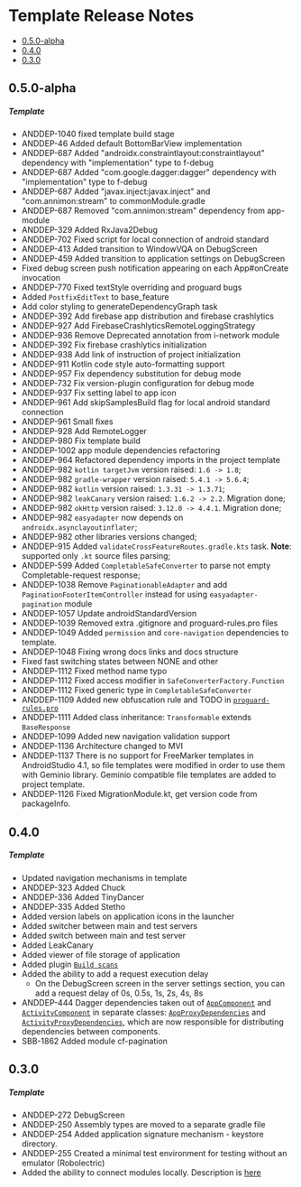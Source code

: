 # Template Release Notes

- [0.5.0-alpha](#050-alpha)
- [0.4.0](#040)
- [0.3.0](#030)

## 0.5.0-alpha
##### Template
* ANDDEP-1040 fixed template build stage
* ANDDEP-46 Added default BottomBarView implementation
* ANDDEP-687 Added "androidx.constraintlayout:constraintlayout" dependency with "implementation" type to f-debug
* ANDDEP-687 Added "com.google.dagger:dagger" dependency with "implementation" type to f-debug
* ANDDEP-687 Added "javax.inject:javax.inject" and "com.annimon:stream" to commonModule.gradle
* ANDDEP-687 Removed "com.annimon:stream" dependency from app-module
* ANDDEP-329 Added RxJava2Debug
* ANDDEP-702 Fixed script for local connection of android standard
* ANDDEP-413 Added transition to WindowVQA on DebugScreen
* ANDDEP-459 Added transition to application settings on DebugScreen
* Fixed debug screen push notification appearing on each App#onCreate invocation
* ANDDEP-770 Fixed textStyle overriding and proguard bugs
* Added `PostfixEditText` to base_feature
* Add color styling to generateDependencyGraph task
* ANDDEP-392 Add firebase app distribution and firebase crashlytics
* ANDDEP-927 Add FirebaseCrashlyticsRemoteLoggingStrategy
* ANDDEP-936 Remove Deprecated annotation from i-network module
* ANDDEP-392 Fix firebase crashlytics initialization
* ANDDEP-938 Add link of instruction of project initialization
* ANDDEP-911 Kotlin code style auto-formatting support
* ANDDEP-957 Fix dependency substitution for debug mode
* ANDDEP-732 Fix version-plugin configuration for debug mode
* ANDDEP-937 Fix setting label to app icon
* ANDDEP-961 Add skipSamplesBuild flag for local android standard connection
* ANDDEP-961 Small fixes
* ANDDEP-928 Add RemoteLogger
* ANDDEP-980 Fix template build
* ANDDEP-1002 app module dependencies refactoring
* ANDDEP-964 Refactored dependency imports in the project template
* ANDDEP-982 `kotlin targetJvm` version raised: `1.6 -> 1.8`;
* ANDDEP-982 `gradle-wrapper` version raised: `5.4.1 -> 5.6.4`;
* ANDDEP-982 `kotlin` version raised: `1.3.31 -> 1.3.71`;
* ANDDEP-982 `leakCanary` version raised: `1.6.2 -> 2.2`. Migration done;
* ANDDEP-982 `okHttp` version raised: `3.12.0 -> 4.4.1`. Migration done;
* ANDDEP-982 `easyadapter` now depends on `androidx.asynclayoutinflater`;
* ANDDEP-982 other libraries versions changed;
* ANDDEP-915 Added `validateCrossFeatureRoutes.gradle.kts` task. **Note**: supported only `.kt` source files parsing;
* ANDDEP-599 Added `CompletableSafeConverter` to parse not empty Completable-request response;
* ANDDEP-1038 Remove `PaginationableAdapter` and add
  `PaginationFooterItemController` instead for using
  `easyadapter-pagination` module
* ANDDEP-1057 Update androidStandardVersion
* ANDDEP-1039 Removed extra .gitignore and proguard-rules.pro files
* ANDDEP-1049 Added `permission` and `core-navigation` dependencies to template.
* ANDDEP-1048 Fixing wrong docs links and docs structure
* Fixed fast switching states between NONE and other
* ANDDEP-1112 Fixed method name typo
* ANDDEP-1112 Fixed access modifier in `SafeConverterFactory.Function`
* ANDDEP-1112 Fixed generic type in `CompletableSafeConverter`
* ANDDEP-1109 Added new obfuscation rule and TODO in [`proguard-rules.pro`](proguard-rules.pro)
* ANDDEP-1111 Added class inheritance: `Transformable` extends `BaseResponse`
* ANDDEP-1099 Added new navigation validation support
* ANDDEP-1136 Architecture changed to MVI
* ANDDEP-1137 There is no support for FreeMarker templates in AndroidStudio 4.1, so file templates were modified in order to use them with Geminio library. Geminio compatible file templates are added to project template.
* ANDDEP-1126 Fixed MigrationModule.kt, get version code from packageInfo.

## 0.4.0
##### Template
* Updated navigation mechanisms in template
* ANDDEP-323 Added Chuck
* ANDDEP-336 Added TinyDancer
* ANDDEP-335 Added Stetho
* Added version labels on application icons in the launcher
* Added switcher between main and test servers
* Added switch between main and test server
* Added LeakCanary
* Added viewer of file storage of application
* Added plugin [`Build scans`](https://guides.gradle.org/creating-build-scans/)
* Added the ability to add a request execution delay
  * On the DebugScreen screen in the server settings section, you can add a request delay of 0s, 0.5s, 1s, 2s, 4s, 8s
* ANDDEP-444 Dagger dependencies taken out of
  [`AppComponent`](base_feature/src/main/java/ru/surfstudio/standard/application/app/di/AppComponent.kt)
  and
  [`ActivityComponent`](base_feature/src/main/java/ru/surfstudio/standard/ui/activity/di/ActivityComponent.kt)
  in separate classes:
  [`AppProxyDependencies`](base_feature/src/main/java/ru/surfstudio/standard/application/app/di/AppProxyDependencies.kt)
  and
  [`ActivityProxyDependencies`](base_feature/src/main/java/ru/surfstudio/standard/ui/activity/di/ActivityProxyDependencies.kt),
  which are now responsible for distributing dependencies between
  components.
* SBB-1862 Added module cf-pagination

## 0.3.0
##### Template
* ANDDEP-272 DebugScreen
* ANDDEP-250 Assembly types are moved to a separate gradle file
* ANDDEP-254 Added application signature mechanism - keystore directory.
* ANDDEP-255 Created a minimal test environment for testing without an emulator (Robolectric)
* Added the ability to connect modules locally. Description is
  [here](android-standard/README.md)
